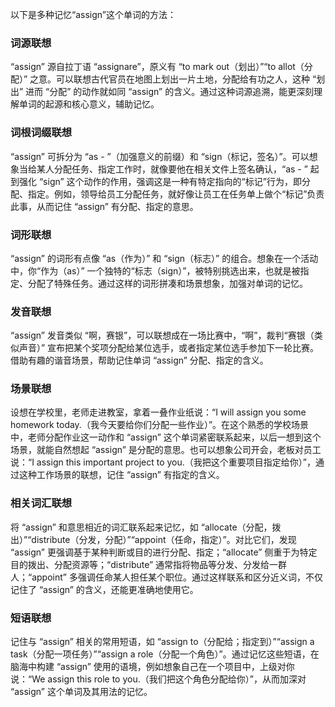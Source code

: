 以下是多种记忆“assign”这个单词的方法：

### 词源联想
“assign” 源自拉丁语 “assignare”，原义有 “to mark out（划出）”“to allot（分配）” 之意。可以联想古代官员在地图上划出一片土地，分配给有功之人，这种 “划出” 进而 “分配” 的动作就如同 “assign” 的含义。通过这种词源追溯，能更深刻理解单词的起源和核心意义，辅助记忆。

### 词根词缀联想
“assign” 可拆分为 “as - ”（加强意义的前缀）和 “sign（标记，签名）”。可以想象当给某人分配任务、指定工作时，就像要他在相关文件上签名确认，“as - ” 起到强化 “sign” 这个动作的作用，强调这是一种有特定指向的“标记”行为，即分配、指定。例如，领导给员工分配任务，就好像让员工在任务单上做个“标记”负责此事，从而记住 “assign” 有分配、指定的意思。 

### 词形联想
“assign” 的词形有点像 “as（作为）” 和 “sign（标志）” 的组合。想象在一个活动中，你“作为（as）” 一个独特的“标志（sign）”，被特别挑选出来，也就是被指定、分配了特殊任务。通过这样的词形拼凑和场景想象，加强对单词的记忆。 

### 发音联想
“assign” 发音类似 “啊，赛银”，可以联想成在一场比赛中，“啊”，裁判“赛银（类似声音）” 宣布把某个奖项分配给某位选手，或者指定某位选手参加下一轮比赛。借助有趣的谐音场景，帮助记住单词 “assign” 分配、指定的含义。 

### 场景联想
设想在学校里，老师走进教室，拿着一叠作业纸说：“I will assign you some homework today.（我今天要给你们分配一些作业）”。在这个熟悉的学校场景中，老师分配作业这一动作和 “assign” 这个单词紧密联系起来，以后一想到这个场景，就能自然想起 “assign” 是分配的意思。也可以想象公司开会，老板对员工说：“I assign this important project to you.（我把这个重要项目指定给你）”，通过这种工作场景的联想，记住 “assign” 有指定的含义。 

### 相关词汇联想
将 “assign” 和意思相近的词汇联系起来记忆，如 “allocate（分配，拨出）”“distribute（分发，分配）”“appoint（任命，指定）”。对比它们，发现 “assign” 更强调基于某种判断或目的进行分配、指定；“allocate” 侧重于为特定目的拨出、分配资源等；“distribute” 通常指将物品等分发、分发给一群人；“appoint” 多强调任命某人担任某个职位。通过这样联系和区分近义词，不仅记住了 “assign” 的含义，还能更准确地使用它。 

### 短语联想
记住与 “assign” 相关的常用短语，如 “assign to（分配给；指定到）”“assign a task（分配一项任务）”“assign a role（分配一个角色）”。通过记忆这些短语，在脑海中构建 “assign” 使用的语境，例如想象自己在一个项目中，上级对你说：“We assign this role to you.（我们把这个角色分配给你）”，从而加深对 “assign” 这个单词及其用法的记忆。 